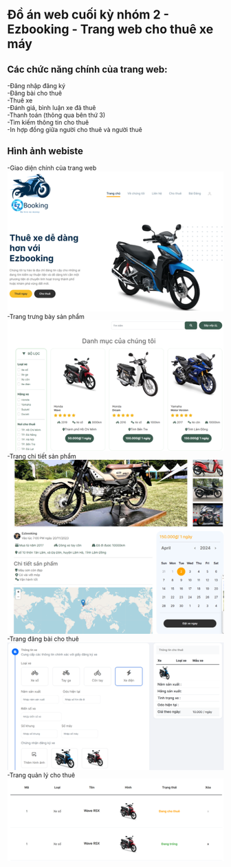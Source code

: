 # Đồ án web cuối kỳ nhóm 2 - Ezbooking - Trang web cho thuê xe máy

## Các chức năng chính của trang web:

-Đăng nhập đăng ký
<br/>
-Đăng bài cho thuê
<br/>
-Thuê xe 
<br/>
-Đánh giá, bình luận xe đã thuê
<br/>
-Thanh toán (thông qua bên thứ 3)
<br/>
-Tìm kiếm thông tin cho thuê
<br/>
-In hợp đồng giữa người cho thuê và người thuê

## Hình ảnh webiste
-Giao diện chính của trang web
<br/>
![Main page](Demo/main_page.png)
<br/>
-Trang trưng bày sản phẩm
<br/>
![Shop page](demo/shop_page.png)
<br/>
-Trang chi tiết sản phẩm
<br/>
![Detail page](demo/detail_product_page.png)
<br/>
-Trang đăng bài cho thuê
<br/>
![Lease page](demo/lease_page.png)
<br/>
-Trang quản lý cho thuê
<br/>
![Main page](demo/mange_page_for_landlord.png)
